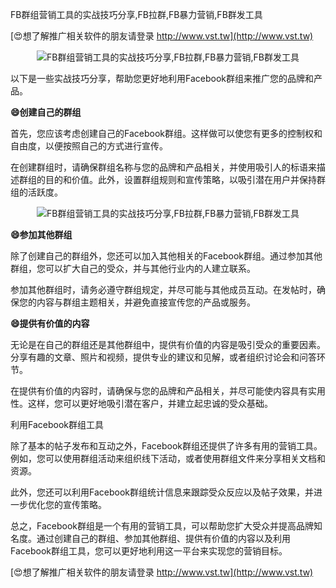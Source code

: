 FB群组营销工具的实战技巧分享,FB拉群,FB暴力营销,FB群发工具

[😍想了解推广相关软件的朋友请登录 http://www.vst.tw](http://www.vst.tw)

 <center><img src="https://vst.tw/MP4/tuiguang/png/0.png" alt="FB群组营销工具的实战技巧分享,FB拉群,FB暴力营销,FB群发工具"></center>

以下是一些实战技巧分享，帮助您更好地利用Facebook群组来推广您的品牌和产品。

**😄创建自己的群组**

首先，您应该考虑创建自己的Facebook群组。这样做可以使您有更多的控制权和自由度，以便按照自己的方式进行宣传。

在创建群组时，请确保群组名称与您的品牌和产品相关，并使用吸引人的标语来描述群组的目的和价值。此外，设置群组规则和宣传策略，以吸引潜在用户并保持群组的活跃度。

 <center><img src="https://vst.tw/MP4/tuiguang/png/4.png" alt="FB群组营销工具的实战技巧分享,FB拉群,FB暴力营销,FB群发工具"></center>

**😄参加其他群组**

除了创建自己的群组外，您还可以加入其他相关的Facebook群组。通过参加其他群组，您可以扩大自己的受众，并与其他行业内的人建立联系。

参加其他群组时，请务必遵守群组规定，并尽可能与其他成员互动。在发帖时，确保您的内容与群组主题相关，并避免直接宣传您的产品或服务。

**😄提供有价值的内容**

无论是在自己的群组还是其他群组中，提供有价值的内容是吸引受众的重要因素。分享有趣的文章、照片和视频，提供专业的建议和见解，或者组织讨论会和问答环节。

在提供有价值的内容时，请确保与您的品牌和产品相关，并尽可能使内容具有实用性。这样，您可以更好地吸引潜在客户，并建立起忠诚的受众基础。

利用Facebook群组工具

除了基本的帖子发布和互动之外，Facebook群组还提供了许多有用的营销工具。例如，您可以使用群组活动来组织线下活动，或者使用群组文件来分享相关文档和资源。

此外，您还可以利用Facebook群组统计信息来跟踪受众反应以及帖子效果，并进一步优化您的宣传策略。

总之，Facebook群组是一个有用的营销工具，可以帮助您扩大受众并提高品牌知名度。通过创建自己的群组、参加其他群组、提供有价值的内容以及利用Facebook群组工具，您可以更好地利用这一平台来实现您的营销目标。

[😍想了解推广相关软件的朋友请登录 http://www.vst.tw](http://www.vst.tw)



